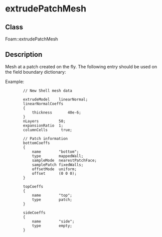 # extrudePatchMesh 
## Class
Foam::extrudePatchMesh

## Description
Mesh at a patch created on the fly. The following entry should be used
on the field boundary dictionary:

Example:
```
        // New Shell mesh data

        extrudeModel    linearNormal;
        linearNormalCoeffs
        {
            thickness       40e-6;
        }
        nLayers         50;
        expansionRatio  1;
        columnCells      true;

        // Patch information
        bottomCoeffs
        {
            name        "bottom";
            type        mappedWall;
            sampleMode  nearestPatchFace;
            samplePatch fixedWalls;
            offsetMode  uniform;
            offset      (0 0 0);
        }

        topCoeffs
        {
            name        "top";
            type        patch;
        }

        sideCoeffs
        {
            name        "side";
            type        empty;
        }
```

